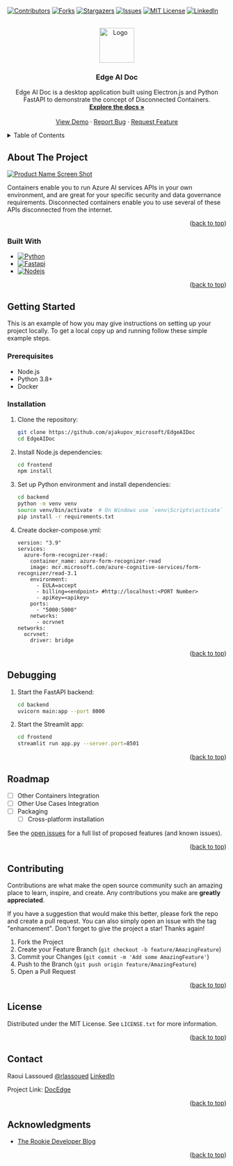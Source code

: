 <a name="readme-top"></a>


<!-- PROJECT SHIELDS -->
<!--
*** I'm using markdown "reference style" links for readability.
*** Reference links are enclosed in brackets [ ] instead of parentheses ( ).
*** See the bottom of this document for the declaration of the reference variables
*** for contributors-url, forks-url, etc. This is an optional, concise syntax you may use.
*** https://www.markdownguide.org/basic-syntax/#reference-style-links
-->
[![Contributors][contributors-shield]][contributors-url]
[![Forks][forks-shield]][forks-url]
[![Stargazers][stars-shield]][stars-url]
[![Issues][issues-shield]][issues-url]
[![MIT License][license-shield]][license-url]
[![LinkedIn][linkedin-shield]][linkedin-url]



<!-- PROJECT LOGO -->
<br />
<div align="center">
  <a href="https://github.com/ajakupov_microsoft/EdgeAIDoc">
    <img src="https://camo.githubusercontent.com/76e3e75e12f232eb6e23f28c4f6a177a11a3097a36292227d308cb17378fe33c/68747470733a2f2f6172617361746173617967696e2e6769746875622e696f2f6f70656e6c6f676f732f6c6f676f732f73746570732e6a7067" alt="Logo" width="80" height="80">
  </a>

<h3 align="center">Edge AI Doc</h3>

  <p align="center">
  Edge AI Doc is a desktop application built using Electron.js and Python FastAPI to demonstrate the concept of Disconnected Containers.
    <br />
    <a href="https://github.com/ajakupov_microsoft/EdgeAIDoc"><strong>Explore the docs »</strong></a>
    <br />
    <br />
    <a href="https://github.com/ajakupov_microsoft/EdgeAIDoc">View Demo</a>
    ·
    <a href="https://github.com/ajakupov_microsoft/EdgeAIDoc/issues">Report Bug</a>
    ·
    <a href="https://github.com/ajakupov_microsoft/EdgeAIDoc/issues">Request Feature</a>
  </p>
</div>



<!-- TABLE OF CONTENTS -->
<details>
  <summary>Table of Contents</summary>
  <ol>
    <li>
      <a href="#about-the-project">About The Project</a>
      <ul>
        <li><a href="#built-with">Built With</a></li>
      </ul>
    </li>
    <li>
      <a href="#getting-started">Getting Started</a>
      <ul>
        <li><a href="#prerequisites">Prerequisites</a></li>
        <li><a href="#installation">Installation</a></li>
      </ul>
    </li>
    <li><a href="#usage">Usage</a></li>
    <li><a href="#roadmap">Roadmap</a></li>
    <li><a href="#contributing">Contributing</a></li>
    <li><a href="#license">License</a></li>
    <li><a href="#contact">Contact</a></li>
    <li><a href="#acknowledgments">Acknowledgments</a></li>
  </ol>
</details>



<!-- ABOUT THE PROJECT -->
## About The Project

[![Product Name Screen Shot][product-screenshot]](https://example.com)

Containers enable you to run Azure AI services APIs in your own environment, and are great for your specific security and data governance requirements. Disconnected containers enable you to use several of these APIs disconnected from the internet. 


<p align="right">(<a href="#readme-top">back to top</a>)</p>



### Built With

* [![Python][Python-logo]][Python-url]
* [![Fastapi][Fastapi-logo]][Fastapi-url]
* [![Nodejs][Nodejs-logo]][Nodejs-url]


<p align="right">(<a href="#readme-top">back to top</a>)</p>



<!-- GETTING STARTED -->
## Getting Started

This is an example of how you may give instructions on setting up your project locally.
To get a local copy up and running follow these simple example steps.

### Prerequisites

- Node.js
- Python 3.8+
- Docker

### Installation

1. Clone the repository:
    ```sh
    git clone https://github.com/ajakupov_microsoft/EdgeAIDoc
    cd EdgeAIDoc
    ```

2. Install Node.js dependencies:
    ```sh
    cd frontend
    npm install
    ```

3. Set up Python environment and install dependencies:
    ```sh
    cd backend
    python -m venv venv
    source venv/bin/activate  # On Windows use `venv\Scripts\activate`
    pip install -r requirements.txt
    ```

4. Create docker-compose.yml:
    ```Docker
    version: "3.9"
    services:
      azure-form-recognizer-read:
        container_name: azure-form-recognizer-read
        image: mcr.microsoft.com/azure-cognitive-services/form-recognizer/read-3.1
        environment:
          - EULA=accept
          - billing=<endpoint> #http://localhost:<PORT Number>
          - apiKey=<apikey>
        ports:
          - "5000:5000"
        networks:
          - ocrvnet
    networks:
      ocrvnet:
        driver: bridge
    ```

<p align="right">(<a href="#readme-top">back to top</a>)</p>



<!-- USAGE EXAMPLES -->
## Debugging

1. Start the FastAPI backend:
    ```sh
    cd backend
    uvicorn main:app --port 8000 
    ```

2. Start the Streamlit app:
    ```sh
    cd frontend
    streamlit run app.py --server.port=8501 
    ```

<p align="right">(<a href="#readme-top">back to top</a>)</p>



<!-- ROADMAP -->
## Roadmap

- [ ] Other Containers Integration
- [ ] Other Use Cases Integration
- [ ] Packaging
    - [ ] Cross-platform installation

See the [open issues](https://github.com/ajakupov_microsoft/EdgeAIDoc/issues) for a full list of proposed features (and known issues).

<p align="right">(<a href="#readme-top">back to top</a>)</p>



<!-- CONTRIBUTING -->
## Contributing

Contributions are what make the open source community such an amazing place to learn, inspire, and create. Any contributions you make are **greatly appreciated**.

If you have a suggestion that would make this better, please fork the repo and create a pull request. You can also simply open an issue with the tag "enhancement".
Don't forget to give the project a star! Thanks again!

1. Fork the Project
2. Create your Feature Branch (`git checkout -b feature/AmazingFeature`)
3. Commit your Changes (`git commit -m 'Add some AmazingFeature'`)
4. Push to the Branch (`git push origin feature/AmazingFeature`)
5. Open a Pull Request

<p align="right">(<a href="#readme-top">back to top</a>)</p>



<!-- LICENSE -->
## License

Distributed under the MIT License. See `LICENSE.txt` for more information.

<p align="right">(<a href="#readme-top">back to top</a>)</p>



<!-- CONTACT -->
## Contact

Raoui Lassoued [@rlassoued](https://twitter.com/ajakupov1) [LinkedIn](https://www.linkedin.com/in/raoui-lassoued-07332165/) 

Project Link: [DocEdge](https://github.com/ajakupov_microsoft/EdgeAIDoc)

<p align="right">(<a href="#readme-top">back to top</a>)</p>



<!-- ACKNOWLEDGMENTS -->
## Acknowledgments

* [The Rookie Developer Blog](https://www.alirookie.com/)

<p align="right">(<a href="#readme-top">back to top</a>)</p>



<!-- MARKDOWN LINKS & IMAGES -->
<!-- https://www.markdownguide.org/basic-syntax/#reference-style-links -->
[contributors-shield]: https://img.shields.io/github/contributors/ajakupov/NewsExplorer.svg?style=for-the-badge
[contributors-url]: https://github.com/ajakupov/NewsExplorer/graphs/contributors
[forks-shield]: https://img.shields.io/github/forks/ajakupov/NewsExplorer.svg?style=for-the-badge
[forks-url]: https://github.com/ajakupov/NewsExplorer/network/members
[stars-shield]: https://img.shields.io/github/stars/ajakupov/NewsExplorer.svg?style=for-the-badge
[stars-url]: https://github.com/ajakupov/NewsExplorer/stargazers
[issues-shield]: https://img.shields.io/github/issues/ajakupov/NewsExplorer.svg?style=for-the-badge
[issues-url]: https://github.com/ajakupov/NewsExplorer/issues
[license-shield]: https://img.shields.io/github/license/ajakupov/NewsExplorer.svg?style=for-the-badge
[license-url]: https://github.com/ajakupov/NewsExplorer/blob/main/LICENSE
[linkedin-shield]: https://img.shields.io/badge/-LinkedIn-black.svg?style=for-the-badge&logo=linkedin&colorB=555
[linkedin-url]: https://www.linkedin.com/company/microsoft/
[product-screenshot]: https://learn.microsoft.com/en-us/azure/ai-services/containers/media/container-security.svg
[Next.js]: https://img.shields.io/badge/next.js-000000?style=for-the-badge&logo=nextdotjs&logoColor=white
[Next-url]: https://nextjs.org/
[React.js]: https://img.shields.io/badge/React-20232A?style=for-the-badge&logo=react&logoColor=61DAFB
[React-url]: https://reactjs.org/
[Vue.js]: https://img.shields.io/badge/Vue.js-35495E?style=for-the-badge&logo=vuedotjs&logoColor=4FC08D
[Vue-url]: https://vuejs.org/
[Angular.io]: https://img.shields.io/badge/Angular-DD0031?style=for-the-badge&logo=angular&logoColor=white
[Angular-url]: https://angular.io/
[Svelte.dev]: https://img.shields.io/badge/Svelte-4A4A55?style=for-the-badge&logo=svelte&logoColor=FF3E00
[Svelte-url]: https://svelte.dev/
[Laravel.com]: https://img.shields.io/badge/Laravel-FF2D20?style=for-the-badge&logo=laravel&logoColor=white
[Laravel-url]: https://laravel.com
[Bootstrap.com]: https://img.shields.io/badge/Bootstrap-563D7C?style=for-the-badge&logo=bootstrap&logoColor=white
[Bootstrap-url]: https://getbootstrap.com
[JQuery.com]: https://img.shields.io/badge/jQuery-0769AD?style=for-the-badge&logo=jquery&logoColor=white
[JQuery-url]: https://jquery.com 
[Python-logo]: https://img.shields.io/badge/python-0769AD?style=for-the-badge&logo=python&logoColor=white
[Python-url]: https://www.python.org
[Django-logo]: https://img.shields.io/badge/django-35495E?style=for-the-badge&logo=django&logoColor=4FC08D
[Django-url]: https://www.djangoproject.com
[Fastapi-logo]: https://img.shields.io/badge/FastAPI-005571?style=for-the-badge&logo=fastapi
[Fastapi-url]: https://fastapi.tiangolo.com
[Nodejs-logo]: https://img.shields.io/badge/node.js-339933?style=for-the-badge&logo=Node.js&logoColor=white
[Nodejs-url]: https://nodejs.org/en